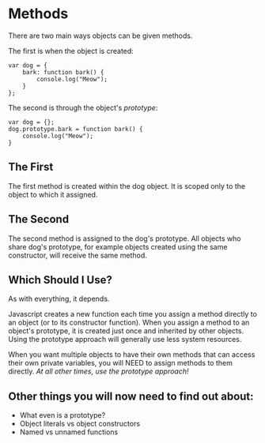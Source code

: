 # Methods

There are two main ways objects can be given methods. 

The first is when the object is created:
```
var dog = {	
	bark: function bark() {
		console.log("Meow");
	}
};
```

The second is through the object's _prototype_:
```
var dog = {};
dog.prototype.bark = function bark() {
	console.log("Meow");
}
```

## The First
The first method is created within the dog object. It is scoped only to the object to which it assigned.

## The Second
The second method is assigned to the dog's prototype. All objects who share dog's prototype, for example objects created using the same constructor, will receive the same method.

## Which Should I Use?
As with everything, it depends.

Javascript creates a new function each time you assign a method directly to an object (or to its constructor function). When you assign a method to an object's prototype, it is created just once and inherited by other objects. Using the prototype approach will generally use less system resources.

When you want multiple objects to have their own methods that can access their own private variables, you will NEED to assign methods to them directly. *At all other times, use the prototype approach!*

## Other things you will now need to find out about:
- What even is a prototype?
- Object literals vs object constructors
- Named vs unnamed functions




